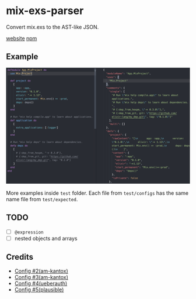 # mix-exs-parser

Convert mix.exs to the AST-like JSON.

[website](https://mix-exs-parser.surge.sh/)
[npm](https://www.npmjs.com/package/@old-skull/mix-exs-parser)

## Example

![Result](./assets/result.png)

More examples inside `test` folder.
Each file from `test/configs` has the same name file from `test/expected`.

## TODO

- [ ] `@expression`
- [ ] nested objects and arrays

## Credits

- [Config #2(am-kantox)](https://github.com/am-kantox/elixir-iteraptor/blob/master/mix.exs)
- [Config #3(am-kantox)](https://github.com/am-kantox/siblings/blob/main/mix.exs)
- [Config #4(ueberauth)](https://github.com/ueberauth/guardian/blob/master/mix.exs)
- [Config #5(plausible)](https://github.com/plausible/analytics/blob/master/mix.exs)
